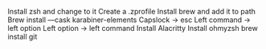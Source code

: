 
Install zsh and change to it
Create a .zprofile
Install brew and add it to path
Brew install —cask karabiner-elements
Capslock -> esc
Left command -> left option
Left option -> left command
Install Alacritty
Install ohmyzsh
brew install git
